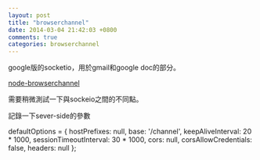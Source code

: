 ```yaml
---
layout: post
title: "browserchannel"
date: 2014-03-04 21:42:03 +0800
comments: true
categories: browserchannel
---
```


google版的socketio，用於gmail和google doc的部分。  

<!-- more -->
[node-browserchannel][]   

  [node-browserchannel]: https://github.com/josephg/node-browserchannel   "node-browserchannel"

需要稍微測試一下與sockeio之間的不同點。

記錄一下sever-side的參數

defaultOptions = {
  hostPrefixes: null,
  base: '/channel',
  keepAliveInterval: 20 * 1000,
  sessionTimeoutInterval: 30 * 1000,
  cors: null,
  corsAllowCredentials: false,
  headers: null
};